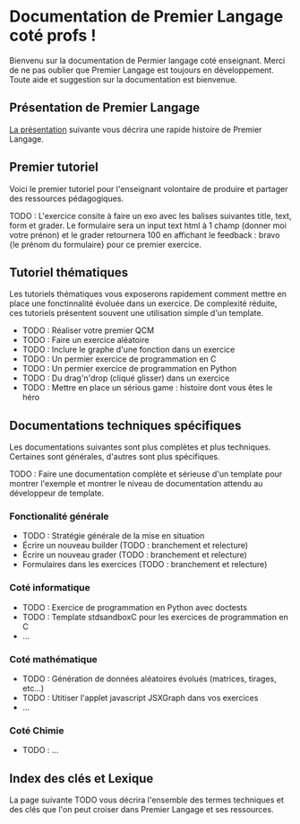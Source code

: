 # Documentation de Premier Langage coté profs !

Bienvenu sur la documentation de Permier langage coté enseignant. Merci de ne pas oublier que
Premier Langage est toujours en développement. Toute aide et suggestion sur la documentation 
est bienvenue.


## Présentation de Premier Langage
[La présentation](presentation.md) suivante vous décrira une rapide histoire de Premier Langage.


## Premier tutoriel

Voici le premier tutoriel pour l'enseignant volontaire de produire et partager des ressources pédagogiques.

TODO : L'exercice consite à faire un exo avec les balises suivantes title, text, form et grader. 
Le formulaire sera un input text html à 1 champ (donner moi votre prénon) et le grader retournera
100 en affichant le feedback : bravo {le prénom du formulaire} pour ce premier exercice.


## Tutoriel thématiques

Les tutoriels thématiques vous exposerons rapidement comment mettre en place une fonctinnalité évoluée
dans un exercice. De complexité réduite, ces tutoriels présentent souvent une utilisation simple d'un 
template.

* TODO : Réaliser votre premier QCM 
* TODO : Faire un exercice aléatoire
* TODO : Inclure le graphe d'une fonction dans un exercice
* TODO : Un permier exercice de programmation en C
* TODO : Un permier exercice de programmation en Python
* TODO : Du drag'n'drop (cliqué glisser) dans un exercice
* TODO : Mettre en place un sérious game : histoire dont vous êtes le héro


## Documentations techniques spécifiques

Les documentations suivantes sont plus complètes et plus techniques. Certaines sont générales, d'autres
sont plus spécifiques. 

TODO : Faire une documentation complète et sérieuse d'un template pour montrer l'exemple et montrer
le niveau de documentation attendu au développeur de template.

### Fonctionalité générale

* TODO : Stratégie générale de la mise en situation
* Écrire un nouveau builder (TODO : branchement et relecture)
* Écrire un nouveau grader (TODO : branchement et relecture)
* Formulaires dans les exercices (TODO : branchement et relecture)

### Coté informatique

* TODO : Exercice de programmation en Python avec doctests
* TODO : Template stdsandboxC pour les exercices de programmation en C
* ...

### Coté mathématique

* TODO : Génération de données aléatoires évolués (matrices, tirages, etc...)
* TODO : Utitiser l'applet javascript JSXGraph dans vos exercices
* ...

### Coté Chimie

* TODO : ...

## Index des clés et Lexique

La page suivante TODO vous décrira l'ensemble des termes techniques et des clés que l'on peut croiser dans
Premier Langage et ses ressources.
